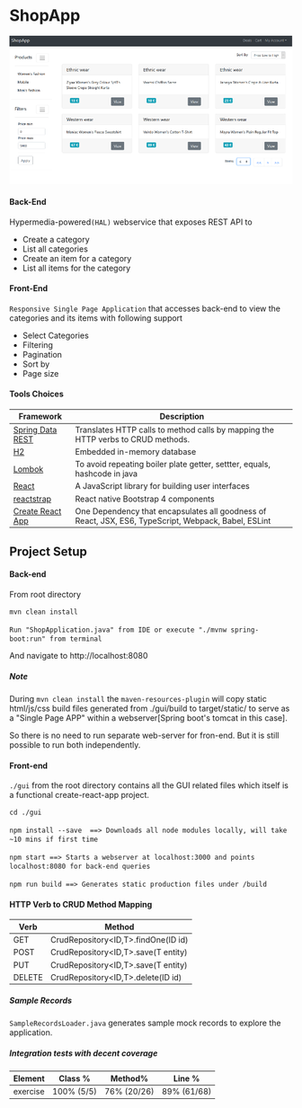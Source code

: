 # ShopApp
<div align="center">
    <img src="docs/screen.png"></img>
</div>

####  Back-End
Hypermedia-powered`(HAL)` webservice that exposes REST API  to
- Create a category
- List all categories
- Create an item for a category
- List all items for the category

#### Front-End
`Responsive Single Page Application` that accesses back-end to view the categories and its items with following support
- Select Categories
- Filtering
- Pagination
- Sort by
- Page size

#### Tools Choices
| Framework        | Description|
| ------------- |-------------|
| [Spring Data REST](https://docs.spring.io/spring-data/rest/docs/2.0.0.M1/reference/html/index.html)    | Translates HTTP calls to method calls by mapping the HTTP verbs to CRUD methods. |
|[H2](http://www.h2database.com/html/main.html)     | Embedded in-memory database       |
| [Lombok](https://projectlombok.org/) | To avoid repeating boiler plate getter, settter, equals, hashcode in java |
| [React](https://reactjs.org/) | A JavaScript library for building user interfaces      |
| [reactstrap](https://reactstrap.github.io/) | React native Bootstrap 4 components      |
| [Create React App](https://github.com/facebook/create-react-app) | One Dependency that encapsulates all goodness of React, JSX, ES6, TypeScript, Webpack, Babel, ESLint     |

## Project Setup

#### Back-end
From root directory
```
mvn clean install

Run "ShopApplication.java" from IDE or execute "./mvnw spring-boot:run" from terminal
```

And navigate to http://localhost:8080

##### Note
 During `mvn clean install` the `maven-resources-plugin` will copy static html/js/css build files generated from ./gui/build to target/static/
 to serve as a "Single Page APP" within a webserver[Spring boot's tomcat in this case].

 So there is no need to run separate web-server for fron-end.
 But it is still possible to run both independently.

#### Front-end
`./gui` from the root directory contains all the GUI related files which itself is a functional create-react-app project.
```
cd ./gui

npm install --save  ==> Downloads all node modules locally, will take ~10 mins if first time

npm start ==> Starts a webserver at localhost:3000 and points localhost:8080 for back-end queries

npm run build ==> Generates static production files under /build
```

#### HTTP Verb to CRUD Method Mapping
|Verb |	Method|
|---- |-------|
GET 	|CrudRepository<ID,T>.findOne(ID id)
POST |	CrudRepository<ID,T>.save(T entity)
PUT 	|CrudRepository<ID,T>.save(T entity)
DELETE |	CrudRepository<ID,T>.delete(ID id)

##### Sample Records

`SampleRecordsLoader.java` generates sample mock records to explore the application.


##### Integration tests with decent coverage

Element | Class % | Method% | Line %|
|---- |-------|---- |-------|
exercise	|100% (5/5)|	76% (20/26)|	89% (61/68)|